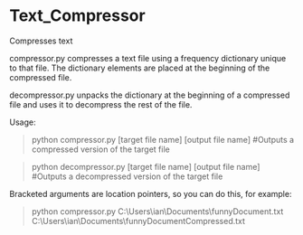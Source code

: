 # Text_Compressor
Compresses text

compressor.py compresses a text file using a frequency dictionary unique to that file. The dictionary elements are placed at the beginning of the compressed file. 

decompressor.py unpacks the dictionary at the beginning of a compressed file and uses it to decompress the rest of the file.

Usage:

>python compressor.py [target file name] [output file name]        #Outputs a compressed version of the target file

>python decompressor.py [target file name] [output file name]      #Outputs a decompressed version of the target file


Bracketed arguments are location pointers, so you can do this, for example:

>python compressor.py C:\Users\ian\Documents\funnyDocument.txt C:\Users\ian\Documents\funnyDocumentCompressed.txt
